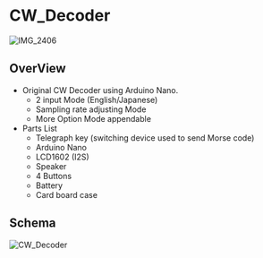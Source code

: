 # CW_Decoder

![IMG_2406](https://user-images.githubusercontent.com/52347942/75148070-19c4b000-5742-11ea-8e75-60770be697b3.jpg)

## OverView
* Original CW Decoder using Arduino Nano.
  * 2 input Mode (English/Japanese)
  * Sampling rate adjusting Mode
  * More Option Mode appendable
* Parts List
  * Telegraph key (switching device used to send Morse code)
  * Arduino Nano
  * LCD1602 (I2S)
  * Speaker
  * 4 Buttons
  * Battery
  * Card board case

## Schema

![CW_Decoder](https://user-images.githubusercontent.com/52347942/75148385-d3238580-5742-11ea-9115-89297e28610b.png)


